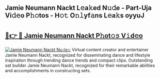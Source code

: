 ## Jamie Neumann Nackt L𝚎a𝚔ed N𝚞𝚍e - Part-Uja Vi𝚍𝚎o P𝚑𝚘tos - H𝚘𝚝 O𝚗𝚕yf𝚊ns L𝚎a𝚔s oyyuJ

# <h2><a href="http://kf2xj8.oniu.top/?m=Jamie+Neumann+Nackt">🔗👉 🔴 Jamie Neumann Nackt P𝚑ot𝚘𝚜 V𝚒d𝚎o</a></h2>

[![Jamie Neumann Nackt Nu𝚍e𝚜](https://i.imgur.com/0qMVB7G.gif)](http://kf2xj8.oniu.top/?m=Jamie+Neumann+Nackt)
Virtual content creator and entertainer Jamie Neumann Nackt, recognized for disseminating dance and lifestyle inspiration through trending dance trends and compact clips. Outstanding set builder Jamie Neumann Nackt, recognized for their remarkable abilities and accomplishments in constructing sets.  
